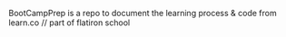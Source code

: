 BootCampPrep is a repo to document the learning process & code 
from learn.co // part of flatiron school
